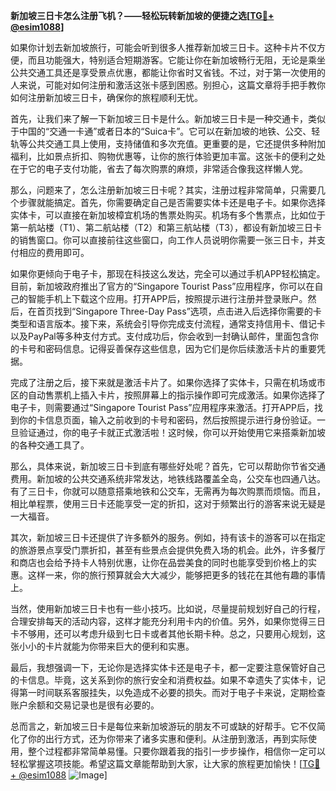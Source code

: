 **新加坡三日卡怎么注册飞机？——轻松玩转新加坡的便捷之选[[TG💪+ @esim1088](https://t.me/s/esim1088)]**

如果你计划去新加坡旅行，可能会听到很多人推荐新加坡三日卡。这种卡片不仅方便，而且功能强大，特别适合短期游客。它能让你在新加坡畅行无阻，无论是乘坐公共交通工具还是享受景点优惠，都能让你省时又省钱。不过，对于第一次使用的人来说，可能对如何注册和激活这张卡感到困惑。别担心，这篇文章将手把手教你如何注册新加坡三日卡，确保你的旅程顺利无忧。

首先，让我们来了解一下新加坡三日卡是什么。新加坡三日卡是一种交通卡，类似于中国的“交通一卡通”或者日本的“Suica卡”。它可以在新加坡的地铁、公交、轻轨等公共交通工具上使用，支持储值和多次充值。更重要的是，它还提供多种附加福利，比如景点折扣、购物优惠等，让你的旅行体验更加丰富。这张卡的便利之处在于它的电子支付功能，省去了每次购票的麻烦，非常适合像我这样懒人党。

那么，问题来了，怎么注册新加坡三日卡呢？其实，注册过程非常简单，只需要几个步骤就能搞定。首先，你需要确定自己是否需要实体卡还是电子卡。如果你选择实体卡，可以直接在新加坡樟宜机场的售票处购买。机场有多个售票点，比如位于第一航站楼（T1）、第二航站楼（T2）和第三航站楼（T3），都设有新加坡三日卡的销售窗口。你可以直接前往这些窗口，向工作人员说明你需要一张三日卡，并支付相应的费用即可。

如果你更倾向于电子卡，那现在科技这么发达，完全可以通过手机APP轻松搞定。目前，新加坡政府推出了官方的“Singapore Tourist Pass”应用程序，你可以在自己的智能手机上下载这个应用。打开APP后，按照提示进行注册并登录账户。然后，在首页找到“Singapore Three-Day Pass”选项，点击进入后选择你需要的卡类型和语言版本。接下来，系统会引导你完成支付流程，通常支持信用卡、借记卡以及PayPal等多种支付方式。支付成功后，你会收到一封确认邮件，里面包含你的卡号和密码信息。记得妥善保存这些信息，因为它们是你后续激活卡片的重要凭据。

完成了注册之后，接下来就是激活卡片了。如果你选择了实体卡，只需在机场或市区的自动售票机上插入卡片，按照屏幕上的指示操作即可完成激活。如果你选择了电子卡，则需要通过“Singapore Tourist Pass”应用程序来激活。打开APP后，找到你的卡信息页面，输入之前收到的卡号和密码，然后按照提示进行身份验证。一旦验证通过，你的电子卡就正式激活啦！这时候，你可以开始使用它来搭乘新加坡的各种交通工具了。

那么，具体来说，新加坡三日卡到底有哪些好处呢？首先，它可以帮助你节省交通费用。新加坡的公共交通系统非常发达，地铁线路覆盖全岛，公交车也四通八达。有了三日卡，你就可以随意搭乘地铁和公交车，无需再为每次购票而烦恼。而且，相比单程票，使用三日卡还能享受一定的折扣，这对于频繁出行的游客来说无疑是一大福音。

其次，新加坡三日卡还提供了许多额外的服务。例如，持有该卡的游客可以在指定的旅游景点享受门票折扣，甚至有些景点会提供免费入场的机会。此外，许多餐厅和商店也会给予持卡人特别优惠，让你在品尝美食的同时也能享受到价格上的实惠。这样一来，你的旅行预算就会大大减少，能够把更多的钱花在其他有趣的事情上。

当然，使用新加坡三日卡也有一些小技巧。比如说，尽量提前规划好自己的行程，合理安排每天的活动内容，这样才能充分利用卡内的价值。另外，如果你觉得三日卡不够用，还可以考虑升级到七日卡或者其他长期卡种。总之，只要用心规划，这张小小的卡片就能为你带来巨大的便利和实惠。

最后，我想强调一下，无论你是选择实体卡还是电子卡，都一定要注意保管好自己的卡信息。毕竟，这关系到你的旅行安全和消费权益。如果不幸遗失了实体卡，记得第一时间联系客服挂失，以免造成不必要的损失。而对于电子卡来说，定期检查账户余额和交易记录也是很有必要的。

总而言之，新加坡三日卡是每位来新加坡游玩的朋友不可或缺的好帮手。它不仅简化了你的出行方式，还为你带来了诸多实惠和便利。从注册到激活，再到实际使用，整个过程都非常简单易懂。只要你跟着我的指引一步步操作，相信你一定可以轻松掌握这项技能。希望这篇文章能帮助到大家，让大家的旅程更加愉快！[[TG💪+ @esim1088](https://t.me/s/esim1088) ![Image](https://i.postimg.cc/4NQfJmqS/Snipaste-2025-05-13-00-14-12.png)]